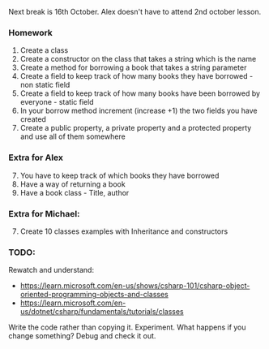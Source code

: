 Next break is 16th October. Alex doesn't have to attend 2nd october lesson. 

### Homework
1. Create a class
2. Create a constructor on the class that takes a string which is the name
3. Create a method for borrowing a book that takes a string parameter
4. Create a field to keep track of how many books they have borrowed   - non static field
5. Create a field to keep track of how many books have been borrowed by everyone  - static field
6. In your borrow method increment (increase +1) the two fields you have created
10. Create a public property, a private property and a protected property and use all of them somewhere

### Extra for Alex
7. You have to keep track of which books they have borrowed
8. Have a way of returning a book
9. Have a book class - Title, author

### Extra for Michael:
7. Create 10 classes examples with Inheritance and constructors

### TODO:
Rewatch and understand:
- https://learn.microsoft.com/en-us/shows/csharp-101/csharp-object-oriented-programming-objects-and-classes
- https://learn.microsoft.com/en-us/dotnet/csharp/fundamentals/tutorials/classes

Write the code rather than copying it.
Experiment. What happens if you change something? Debug and check it out.


